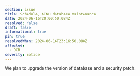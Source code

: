 ```yaml
---
section: issue
title: Schedule, AINU database maintenance
date: 2024-06-16T20:00:50.084Z
resolved: false
draft: false
informational: true
pin: true
resolvedWhen: 2024-06-16T23:16:50.088Z
affected:
  - OCR
severity: notice
---
```

We plan to upgrade the version of database and a security patch.